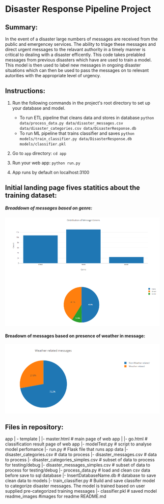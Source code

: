 # Disaster Response Pipeline Project

## Summary:
In the event of a disaster large numbers of messages are received from the public and emergencey services. The ability to triage these messages and direct urgent messages to the relavant authority in a timely manner is critical to dealing with a disaster efficently. This code takes prelabled messages from previous disasters which have are used to train a model. This model is then used to label new messages in ongoing disaster situations which can then be used to pass the messages on to relevant autorities with the appropriate level of urgency.

## Instructions:
1. Run the following commands in the project's root directory to set up your database and model.

    - To run ETL pipeline that cleans data and stores in database
        `python data/process_data.py data/disaster_messages.csv data/disaster_categories.csv data/DisasterResponse.db`
    - To run ML pipeline that trains classifier and saves
        `python models/train_classifier.py data/DisasterResponse.db models/classifier.pkl`

2. Go to `app` directory: `cd app`

3. Run your web app: `python run.py`

4. App runs by default on localhost:3100


## Initial landing page fives statitics about the training dataset:

##### Breaddown of messages based on genre:
![Alt text](/readme_images/DistributionOfMessageGenres.png?raw=true "Title")

#### Breadown of messages based on presence of weather in message: 
![Alt text](/readme_images/WeatherRelatedMessages.png?raw=true "Title")

## Files in repository:
app
| - template
| |- master.html # main page of web app
| |- go.html # classification result page of web app
|- modelTest.py # script to analyse model perfomance
|- run.py # Flask file that runs app
data
|- disaster_categories.csv # data to process
|- disaster_messages.csv # data to process
|- disaster_categories_simples.csv # subset of data to process for testing/debug 
|- disaster_messages_simples.csv # subset of data to process for testing/debug
|- process_data.py # load and clean csv data before save to sql database
|- InsertDatabaseName.db # database to save clean data to
models
|- train_classifier.py # Build and save classifer model to categorize disaster messages. The model is trained based on user
    supplied pre-categorized training messages
|- classifier.pkl # saved model
readme_images #images for readme
README.md
